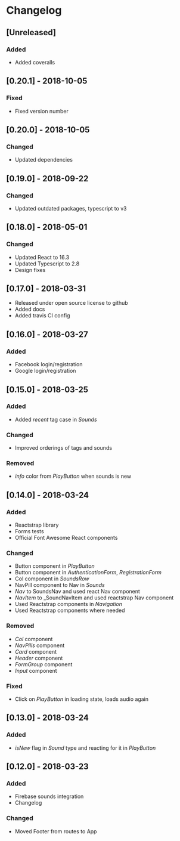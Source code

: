 # Changelog

## [Unreleased]
### Added
- Added coveralls 

## [0.20.1] - 2018-10-05
### Fixed
- Fixed version number

## [0.20.0] - 2018-10-05
### Changed
- Updated dependencies

## [0.19.0] - 2018-09-22
### Changed
- Updated outdated packages, typescript to v3

## [0.18.0] - 2018-05-01
### Changed
- Updated React to 16.3
- Updated Typescript to 2.8
- Design fixes

## [0.17.0] - 2018-03-31
- Released under open source license to github
- Added docs
- Added travis CI config

## [0.16.0] - 2018-03-27
### Added
- Facebook login/registration
- Google login/registration

## [0.15.0] - 2018-03-25
### Added
- Added _recent_ tag case in _Sounds_

### Changed
- Improved orderings of tags and sounds

### Removed
- _info_ color from _PlayButton_ when sounds is new

## [0.14.0] - 2018-03-24
### Added
- Reactstrap library
- Forms tests
- Official Font Awesome React components

### Changed
- Button component in _PlayButton_
- Button component in _AuthenticationForm_, _RegistrationForm_
- Col component in _SoundsRow_
- NavPill component to Nav in _Sounds_
- _Nav_ to SoundsNav and used react Nav component
- _NavItem_ to _SoundNavItem and used reactstrap Nav component
- Used Reactstrap components in _Navigation_
- Used Reactstrap components where needed

### Removed
- _Col_ component
- _NavPills_ component
- _Card_ component
- _Header_ component
- _FormGroup_ component
- _Input_ component

### Fixed 
- Click on _PlayButton_  in loading state, loads audio again

## [0.13.0] - 2018-03-24
### Added
- _isNew_ flag in _Sound_ type and reacting for it in _PlayButton_

## [0.12.0] - 2018-03-23
### Added
- Firebase sounds integration
- Changelog

### Changed
- Moved Footer from routes to App
